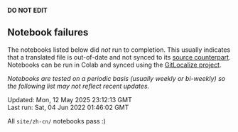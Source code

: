 __DO NOT EDIT__

## Notebook failures

The notebooks listed below did *not* run to completion. This usually indicates
that a translated file is out-of-date and not synced to its
[source counterpart](../en-snapshot/). Notebooks can be run in Colab and synced
using the [GitLocalize project](https://gitlocalize.com/tensorflow/docs-l10n).

*Notebooks are tested on a periodic basis (usually weekly or bi-weekly) so the
following list may not reflect recent updates.*

Updated: Mon, 12 May 2025 23:12:13 GMT<br/>
Last run: Sat, 04 Jun 2022 01:46:02 GMT

All <code>site/zh-cn/</code> notebooks pass :)

